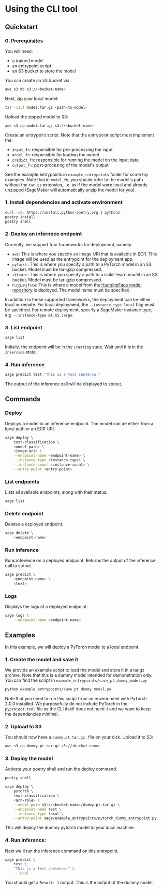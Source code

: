 # Using the CLI tool

## Quickstart

### 0. Prerequisites

You will need:
- a trained model
- an entrypoint script
- an S3 bucket to store the model

You can create an S3 bucket via:
```bash
aws s3 mb s3://<bucket-name>
```

Next, zip your local model:
```bash
tar -czvf model.tar.gz <path-to-model>
```

Upload the zipped model to S3:
```bash
aws s3 cp model.tar.gz s3://<bucket-name>
```

Create an entrypoint script.
Note that the entrypoint script must implement the:
- `input_fn`: responsible for pre-processing the input
- `model_fn`: responsible for loading the model
- `predict_fn`: responsible for running the model on the input data
- `output_fn`: post-procesing of the model's output

See the example entrypoints in `example_entrypoints` folder for some toy examples.
Note that in `model_fn`, you should refer to the model's path without the `tar.gz` extension, i.e. as if the model were local and already unzipped (SageMaker will automatically unzip the model for you).

### 1. Install dependencies and activate environment

```bash
curl -sSL https://install.python-poetry.org | python3 -
poetry install
poetry shell
```

### 2. Deploy an infernece endpoint
Currently, we support four frameworks for deployment, namely:
- `aws`: This is where you specify an image URI that is available in ECR. This image will be used as the entrypoint for the deployment app.
- `pytorch`: This is where you specify a path to a PyTorch model in an S3 bucket. Model must be tar-gzip compressed.
- `sklearn`: This is where you specify a path to a scikit-learn model in an S3 bucket. Model must be tar-gzip compressed.
- `huggingface`: This is where a model from the [HuggingFace model repository](https://huggingface.co/models) is deployed. The model name must be specified.

In addition to these supported frameworks, the deployment can be either local or remote. For local deployment, the `--instance-type local` flag must be specified. For remote deployment, specify a SageMaker instance type, e.g. `--instance-type ml.m5.large`.

### 3. List endpoint

```bash
sage list
```

Initially, the endpoint will be in the `Creating` state. Wait until it is in the `InService` state.

### 4. Run inference

```bash
sage predict test "This is a test sentence."
```

The output of the inference call will be displayed to stdout.


## Commands

### Deploy
Deploys a model to an inference endpoint. The model can be either from a local path or an ECR URI.


```bash
sage deploy \
    text-classification \
    <model-path> \
    <image-uri> \
    --endpoint-name <endpoint-name> \
    --instance-type <instance-type> \
    --instance-count <instance-count> \
    --entry-point <entry-point>
```

### List endpoints
Lists all available endpoints, along with their status.
```bash
sage list
```

### Delete endpoint
Deletes a deployed endpoint.
```bash
sage delete \
    <endpoint-name>
```

### Run inference
Runs inference on a deployed endpoint. Returns the output of the inference call to stdout.

```bash
sage predict \
    <endpoint-name> \
    <text>
```

### Logs
Displays the logs of a deployed endpoint.
```bash
sage logs \
    --endpoint-name <endpoint-name>
```

## Examples
In this example, we will deploy a PyTorch model to a local endpoint.

### 1. Create the model and save it
We provide an example script to load the model and store it in a tar.gz archive. Note that this is a dummy model intended for demonstration only.
You can find the script in `example_entrypoints/save_pt_dummy_model.py`

```bash
python example_entrypoints/save_pt_dummy_model.py
```

Note that you need to run this script from an environment with PyTorch 2.0.0 installed. We purposefully do not include PyTorch in the `pyproject.toml` file as the CLI itself does not need it and we want to keep the dependencies minimal.

### 2. Upload to S3
You should now have a `dummy.pt.tar.gz.` file on your disk. Upload it to S3:

```bash
aws s3 cp dummy.pt.tar.gz s3://<bucket-name>
```

### 3. Deploy the model
Activate your poetry shell and run the deploy command.

```bash
poetry shell

sage deploy \
    pytorch \
    text-classification \
    <arn-role> \
    --model-path s3://<bucket-name>/dummy.pt.tar.gz \
    --endpoint-name test \
    --instance-type local \
    --entry-point sage/example_entrypoints/pytorch_dummy_entrypoint.py
```

This will deploy the dummy pytorch model to your local machine.

### 4. Run inference:

Next we'll run the inference command on this entrypoint.
```bash
sage predict \
    test \
    "This is a test sentence." \
    --local
```
You should get a `Result: 1` output. This is the output of the dummy model.
